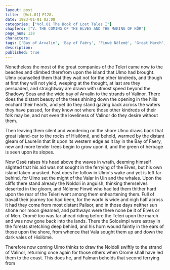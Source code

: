 ```yaml
---
layout: post
title: 【Vol.01】P128.
date: 1983-01-01 02:08
categories: ["Vol.01 The Book of Lost Tales I"]
chapters: ["V. THE COMING OF THE ELVES AND THE MAKING OF KÔR"]
page_num: 128
characters: 
tags: ['Bay of Arvalin', 'Bay of Faëry', 'Finwë Nólemë', 'Great March', 'Great Journey', 'Hisilómë', 'Laurelin', 'Moon, The', 'Men', 'Noldoli', 'Oromë', 'Ossë', 'Falman', 'Palisor', 'Shadowy Seas']
description: 
published: true
---
```


Nonetheless the most of the great companies of the Teleri came now to the beaches and climbed therefrom upon the island that Ulmo had brought. Ulmo counselled them that they wait not for the other kindreds, and though at first they will not yield, weeping at the thought, at last are they persuaded, and straightway are drawn with utmost speed beyond the Shadowy Seas and the wide bay of Arvalin to the strands of Valinor. There does the distant beauty of the trees shining down the opening in the hills enchant their hearts, and yet do they stand gazing back across the waters they have passed, for they know not where those other kindreds of their folk may be, and not even the loveliness of Valinor do they desire without them.

Then leaving them silent and wondering on the shore Ulmo draws back that great island-car to the rocks of Hisilómë, and behold, warmed by the distant gleam of Laurelin that lit upon its western edge as it lay in the Bay of Faery, new and more tender trees begin to grow upon it, and the green of herbage is seen upon its slopes.

Now Ossë raises his head above the waves in wrath, deeming himself slighted that his aid was not sought in the ferrying of the Elves, but his own island taken unasked. Fast does he follow in Ulmo's wake and yet is left far behind, for Ulmo set the might of the Valar in Uin and the whales. Upon the cliffs there stand already the Noldoli in anguish, thinking themselves deserted in the gloom, and Nóleme Finwë who had led them thither hard upon the rear of the Teleri went among them enheartening them. Full of travail their journey too had been, for the world is wide and nigh half across it had they come from most distant Palisor, and in those days neither sun shone nor moon gleamed, and pathways were there none be it of Elves or of Men. Oromë too was far ahead riding before the Teleri upon the march and was now gone back into the lands. There the Solosimpi were astray in the forests stretching deep behind, and his horn wound faintly in the ears of those upon the shore, from whence that Vala sought them up and down the dark vales of Hisilómë.

Therefore now coming Ulmo thinks to draw the Noldoli swiftly to the strand of Valinor, returning once again for those others when Oromë shall have led them to the coast. This does he, and Falman beholds that second ferrying from

